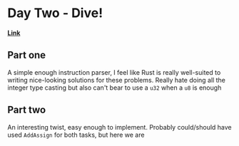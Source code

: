 # Day Two - Dive!

[**Link**](https://adventofcode.com/2021/day/2)

## Part one

A simple enough instruction parser, I feel like Rust is really well-suited to writing nice-looking solutions for these problems.
Really hate doing all the integer type casting but also can't bear to use a `u32` when a `u8` is enough

## Part two

An interesting twist, easy enough to implement.
Probably could/should have used `AddAssign` for both tasks, but here we are
